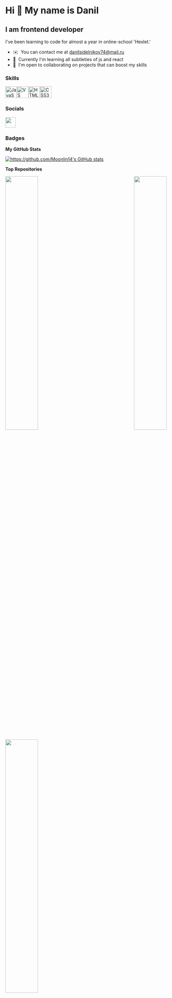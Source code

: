 Hi 👋 My name is Danil
======================

I am frontend developer
-----------------------

I've been learning to code for almost a year in online-school 'Hexlet.'

* ✉️  You can contact me at [danilsidelnikov74@mail.ru](mailto:danilsidelnikov74@mail.ru)
* 🧠  Currently I'm learning all subtleties of js and react
* 🤝  I'm open to collaborating on projects that can boost my skills

### Skills


<p align="left">
<a href="https://developer.mozilla.org/en-US/docs/Web/JavaScript" target="_blank" rel="noreferrer"><img src="https://raw.githubusercontent.com/danielcranney/readme-generator/main/public/icons/skills/javascript-colored.svg" width="36" height="36" alt="JavaScript" /></a><a href="https://code.visualstudio.com/" target="_blank" rel="noreferrer"><img src="https://raw.githubusercontent.com/danielcranney/readme-generator/main/public/icons/skills/visualstudiocode.svg" width="36" height="36" alt="VS Code" /></a><a href="https://developer.mozilla.org/en-US/docs/Glossary/HTML5" target="_blank" rel="noreferrer"><img src="https://raw.githubusercontent.com/danielcranney/readme-generator/main/public/icons/skills/html5-colored.svg" width="36" height="36" alt="HTML5" /></a><a href="https://www.w3.org/TR/CSS/#css" target="_blank" rel="noreferrer"><img src="https://raw.githubusercontent.com/danielcranney/readme-generator/main/public/icons/skills/css3-colored.svg" width="36" height="36" alt="CSS3" /></a>
</p>


### Socials

<p align="left"> <a href="https://www.github.com/https://github.com/Moonlin14" target="_blank" rel="noreferrer"> <picture> <source media="(prefers-color-scheme: dark)" srcset="https://raw.githubusercontent.com/danielcranney/readme-generator/main/public/icons/socials/github-dark.svg" /> <source media="(prefers-color-scheme: light)" srcset="https://raw.githubusercontent.com/danielcranney/readme-generator/main/public/icons/socials/github.svg" /> <img src="https://raw.githubusercontent.com/danielcranney/readme-generator/main/public/icons/socials/github.svg" width="32" height="32" /> </picture> </a></p>

### Badges

<b>My GitHub Stats</b>

<a href="http://www.github.com/https://github.com/Moonlin14"><img src="https://github-readme-stats.vercel.app/api?username=https://github.com/Moonlin14&show_icons=true&hide=&count_private=true&title_color=0891b2&text_color=ffffff&icon_color=ffffff&bg_color=1c1917&hide_border=true&show_icons=true" alt="https://github.com/Moonlin14's GitHub stats" /></a>

<b>Top Repositories</b>

<div width="100%" align="center"><a href="https://github.com/https://github.com/Moonlin14/frontend-project-11" align="left"><img align="left" width="45%" src="https://github-readme-stats.vercel.app/api/pin/?username=https://github.com/Moonlin14&repo=frontend-project-11&title_color=0891b2&text_color=ffffff&icon_color=ffffff&bg_color=1c1917&hide_border=true&locale=en" /></a><a href="https://github.com/https://github.com/Moonlin14/frontend-project-44" align="right"><img align="right" width="45%" src="https://github-readme-stats.vercel.app/api/pin/?username=https://github.com/Moonlin14&repo=frontend-project-44&title_color=0891b2&text_color=ffffff&icon_color=ffffff&bg_color=1c1917&hide_border=true&locale=en" /></a></div><br /><br /><br /><br /><br /><br /><br />

<br /><br /><br /><br /><br />

<div width="100%" align="center"><a href="https://github.com/https://github.com/Moonlin14/frontend-project-46" align="left"><img align="left" width="45%" src="https://github-readme-stats.vercel.app/api/pin/?username=https://github.com/Moonlin14&repo=frontend-project-46&title_color=0891b2&text_color=ffffff&icon_color=ffffff&bg_color=1c1917&hide_border=true&locale=en" /></a></div>
